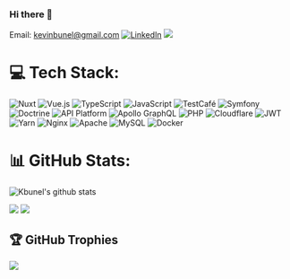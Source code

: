 ### Hi there 👋

Email: kevinbunel@gmail.com
[![LinkedIn](https://img.shields.io/badge/LinkedIn-%230077B5.svg?logo=linkedin&logoColor=white&style=for-the-badge)](https://linkedin.com/kevin-bunel-435b6a62)
![](https://komarev.com/ghpvc/?username=kbunel&color=0e75b6&style=for-the-badge)

# 💻 Tech Stack:
![Nuxt](https://img.shields.io/badge/nuxt-%23000000.svg?style=for-the-badge&logo=nuxtdotjs&logoColor=green)
![Vue.js](https://img.shields.io/badge/Vue.js-%2300c27f.svg?style=for-the-badge&logo=vuedotjs&logoColor=white)
![TypeScript](https://img.shields.io/badge/typescript-%23007ACC.svg?style=for-the-badge&logo=typescript&logoColor=white)
![JavaScript](https://img.shields.io/badge/javascript-%23323330.svg?style=for-the-badge&logo=javascript&logoColor=%23F7DF1E)
![TestCafé](https://img.shields.io/badge/testcafe-%2333add9.svg?style=for-the-badge&logo=testcafe&logoColor=white)
![Symfony](https://img.shields.io/badge/symfony-%23000000.svg?style=for-the-badge&logo=symfony&logoColor=white)
![Doctrine](https://img.shields.io/badge/doctrine-%23f17d35.svg?style=for-the-badge)
![API Platform](https://img.shields.io/badge/api%20platform-%232ec1c1.svg?style=for-the-badge)
![Apollo GraphQL](https://img.shields.io/badge/Apollo%20GraphQL-%236b24ea.svg?style=for-the-badge&logo=apollographql&logoColor=white)
![PHP](https://img.shields.io/badge/php-%23777BB4.svg?style=for-the-badge&logo=php&logoColor=white)
![Cloudflare](https://img.shields.io/badge/Cloudflare-F38020?style=for-the-badge&logo=Cloudflare&logoColor=white)
![JWT](https://img.shields.io/badge/JWT-black?style=for-the-badge&logo=JSON%20web%20tokens)
![Yarn](https://img.shields.io/badge/yarn-%232C8EBB.svg?style=for-the-badge&logo=yarn&logoColor=white)
![Nginx](https://img.shields.io/badge/nginx-%23009639.svg?style=for-the-badge&logo=nginx&logoColor=white)
![Apache](https://img.shields.io/badge/apache-%23D42029.svg?style=for-the-badge&logo=apache&logoColor=white)
![MySQL](https://img.shields.io/badge/mysql-%2300f.svg?style=for-the-badge&logo=mysql&logoColor=white)
![Docker](https://img.shields.io/badge/docker-%230db7ed.svg?style=for-the-badge&logo=docker&logoColor=white)

# 📊 GitHub Stats:
![Kbunel's github stats](https://github-readme-stats.vercel.app/api?username=kbunel&include_all_commits=true&count_private=true&show_icons=true&theme=radical)

![](https://github-readme-streak-stats.herokuapp.com/?user=kbunel&theme=dark&hide_border=false)
![](https://github-readme-stats.vercel.app/api/top-langs/?username=kbunel&theme=dark&hide_border=false&include_all_commits=true&count_private=true&layout=compact)

## 🏆 GitHub Trophies
![](https://github-profile-trophy.vercel.app/?username=kbunel&theme=radical&no-frame=false&no-bg=true&margin-w=4)


<!--
**kbunel/kbunel** is a ✨ _special_ ✨ repository because its `README.md` (this file) appears on your GitHub profile.

Here are some ideas to get you started:

- 🔭 I’m currently working on ...
- 🌱 I’m currently learning ...
- 👯 I’m looking to collaborate on ...
- 🤔 I’m looking for help with ...
- 💬 Ask me about ...
- 📫 How to reach me: ...
- 😄 Pronouns: ...
- ⚡ Fun fact: ...
-->
